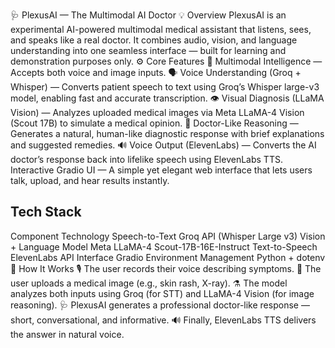 🩺 PlexusAI — The Multimodal AI Doctor
💡 Overview
PlexusAI is an experimental AI-powered multimodal medical assistant that listens, sees, and speaks like a real doctor.
It combines audio, vision, and language understanding into one seamless interface — built for learning and demonstration purposes only.
⚙️ Core Features
🧠 Multimodal Intelligence — Accepts both voice and image inputs.
🗣️ Voice Understanding (Groq + Whisper) — Converts patient speech to text using Groq’s Whisper large-v3 model, enabling fast and accurate transcription.
👁️ Visual Diagnosis (LLaMA Vision) — Analyzes uploaded medical images via Meta LLaMA-4 Vision (Scout 17B) to simulate a medical opinion.
🧏 Doctor-Like Reasoning — Generates a natural, human-like diagnostic response with brief explanations and suggested remedies.
🔊 Voice Output (ElevenLabs) — Converts the AI doctor’s response back into lifelike speech using ElevenLabs TTS.
Interactive Gradio UI — A simple yet elegant web interface that lets users talk, upload, and hear results instantly.
## Tech Stack
Component	Technology
Speech-to-Text	Groq API (Whisper Large v3)
Vision + Language Model	Meta LLaMA-4 Scout-17B-16E-Instruct
Text-to-Speech	ElevenLabs API
Interface	Gradio
Environment Management	Python + dotenv
🚀 How It Works
🎙️ The user records their voice describing symptoms.
🩻 The user uploads a medical image (e.g., skin rash, X-ray).
⚗️ The model analyzes both inputs using Groq (for STT) and LLaMA-4 Vision (for image reasoning).
🩺 PlexusAI generates a professional doctor-like response — short, conversational, and informative.
🔊 Finally, ElevenLabs TTS delivers the answer in natural voice.
